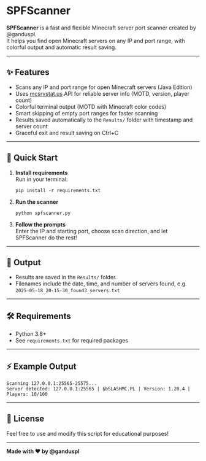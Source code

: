 # SPFScanner

**SPFScanner** is a fast and flexible Minecraft server port scanner created by @ganduspl.  
It helps you find open Minecraft servers on any IP and port range, with colorful output and automatic result saving.

---

## ✨ Features

- Scans any IP and port range for open Minecraft servers (Java Edition)
- Uses [mcsrvstat.us](https://api.mcsrvstat.us/) API for reliable server info (MOTD, version, player count)
- Colorful terminal output (MOTD with Minecraft color codes)
- Smart skipping of empty port ranges for faster scanning
- Results saved automatically to the `Results/` folder with timestamp and server count
- Graceful exit and result saving on Ctrl+C

---

## 🚀 Quick Start

1. **Install requirements**  
   Run in your terminal:
   ```
   pip install -r requirements.txt
   ```

2. **Run the scanner**
   ```
   python spfscanner.py
   ```

3. **Follow the prompts**  
   Enter the IP and starting port, choose scan direction, and let SPFScanner do the rest!

---

## 📁 Output

- Results are saved in the `Results/` folder.
- Filenames include the date, time, and number of servers found, e.g.  
  `2025-05-18_20-15-30_found3_servers.txt`

---

## 🛠️ Requirements

- Python 3.8+
- See `requirements.txt` for required packages

---

## ⚡ Example Output

```
Scanning 127.0.0.1:25565-25575...
Server detected: 127.0.0.1:25565 | §bSLASHMC.PL | Version: 1.20.4 | Players: 10/100
```

---

## 📜 License

Feel free to use and modify this script for educational purposes!

---

**Made with ❤️ by @ganduspl**
